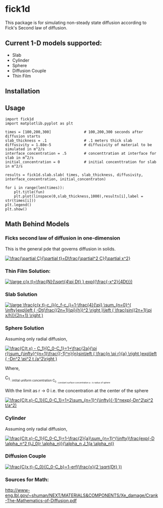 # fick1d


This package is for simulating non-steady state diffusion according to Fick's Second law of diffusion.


## Current 1-D models supported:

 - Slab
 - Cylinder
 - Sphere
 - Diffusion Couple
 - Thin Film

## Installation

## Usage

```
import fick1d
import matplotlib.pyplot as plt

times = [100,200,300]               # 100,200,300 seconds after diffusion starts
slab_thickness = .1                 # .1 meters thick slab
diffusivity = 1.88e-5               # diffusivity of material to be simulated in m^2/s
interface_concentration = .5        # concenttration at interface for slab in m^2/s
initial_concentration = 0           # initial concenttration for slab in m^2/s

results = fick1d.slab.slab( times, slab_thickness, diffusivity, interface_concentration, initial_concentraton)

for i in range(len(times)):
    plt.title(fun)
    plt.plot(linspace(0,slab_thickness,1000),results[i],label = str(times[i]))
plt.legend()
plt.show()
```

## Math Behind Models

### Ficks second law of diffusion in one-dimension

This is the general pde that governs diffusion in solids. 

<a href="https://www.codecogs.com/eqnedit.php?latex=\frac{\partial&space;C}{\partial&space;t}=D\frac{\partial^2&space;C}{\partial&space;x^2}" target="_blank"><img src="https://latex.codecogs.com/gif.latex?\frac{\partial&space;C}{\partial&space;t}=D\frac{\partial^2&space;C}{\partial&space;x^2}" title="\frac{\partial C}{\partial t}=D\frac{\partial^2 C}{\partial x^2}" /></a>

### Thin Film Solution:

<a href="https://www.codecogs.com/eqnedit.php?latex=\large&space;c(x,t)=\frac{N}{\sqrt{4\pi&space;Dt}&space;}&space;exp({\frac{-x^2}{4Dt}})" target="_blank"><img src="https://latex.codecogs.com/gif.latex?\large&space;c(x,t)=\frac{N}{\sqrt{4\pi&space;Dt}&space;}&space;exp({\frac{-x^2}{4Dt}})" title="\large c(x,t)=\frac{N}{\sqrt{4\pi Dt} } exp({\frac{-x^2}{4Dt}})" /></a>

### Slab Solution

<a href="https://www.codecogs.com/eqnedit.php?latex=\large&space;\frac{c(x,t)-c_i}{c_f-c_i}=1-\frac{4}{\pi}&space;\sum_{n=0}^{&space;\infty}exp\left&space;(&space;-Dt(\frac{(2n&plus;1)\pi}{h})^2&space;\right&space;)\left&space;(&space;\frac{sin((2n&plus;1)\pi&space;x/h)}{2n&plus;1}&space;\right&space;)" target="_blank"><img src="https://latex.codecogs.com/gif.latex?\large&space;\frac{c(x,t)-c_i}{c_f-c_i}=1-\frac{4}{\pi}&space;\sum_{n=0}^{&space;\infty}exp\left&space;(&space;-Dt(\frac{(2n&plus;1)\pi}{h})^2&space;\right&space;)\left&space;(&space;\frac{sin((2n&plus;1)\pi&space;x/h)}{2n&plus;1}&space;\right&space;)" title="\large \frac{c(x,t)-c_i}{c_f-c_i}=1-\frac{4}{\pi} \sum_{n=0}^{ \infty}exp\left ( -Dt(\frac{(2n+1)\pi}{h})^2 \right )\left ( \frac{sin((2n+1)\pi x/h)}{2n+1} \right )" /></a>

### Sphere Solution

Assuming only radial diffusion,

<a href="https://www.codecogs.com/eqnedit.php?latex=\frac{C(t,x)&space;-&space;C_1}{C_0-C_1}=1&plus;\frac{2a}{\pi&space;r}\sum_{\infty}^{n=1}\frac{(-1)^n}{n}sin\left&space;(&space;\frac{n&space;\pi&space;r}{a}&space;\right&space;)exp\left&space;(&space;-Dn^2&space;\pi^2&space;t&space;/a^2\right&space;)" target="_blank"><img src="https://latex.codecogs.com/gif.latex?\frac{C(t,x)&space;-&space;C_1}{C_0-C_1}=1&plus;\frac{2a}{\pi&space;r}\sum_{\infty}^{n=1}\frac{(-1)^n}{n}sin\left&space;(&space;\frac{n&space;\pi&space;r}{a}&space;\right&space;)exp\left&space;(&space;-Dn^2&space;\pi^2&space;t&space;/a^2\right&space;)" title="\frac{C(t,x) - C_1}{C_0-C_1}=1+\frac{2a}{\pi r}\sum_{\infty}^{n=1}\frac{(-1)^n}{n}sin\left ( \frac{n \pi r}{a} \right )exp\left ( -Dn^2 \pi^2 t /a^2\right )" /></a>

Where,

C<sub>1<sub> : intital uniform concentration
C<sub>0<sub> : constant surface concentration
a : is radius of sphere

With the limit as r -> 0 i.e. the concentration at the center of the sphere

<a href="https://www.codecogs.com/eqnedit.php?latex=\frac{C(t,x)-C_1}{C_0-C_1}=1&plus;2\sum_{n=1}^{\infty}(-1)^nexp(-Dn^2\pi^2&space;t/a^2)" target="_blank"><img src="https://latex.codecogs.com/gif.latex?\frac{C(t,x)-C_1}{C_0-C_1}=1&plus;2\sum_{n=1}^{\infty}(-1)^nexp(-Dn^2\pi^2&space;t/a^2)" title="\frac{C(t,x)-C_1}{C_0-C_1}=1+2\sum_{n=1}^{\infty}(-1)^nexp(-Dn^2\pi^2 t/a^2)" /></a>

### Cylinder

Assuming only radial diffusion,

<a href="https://www.codecogs.com/eqnedit.php?latex=\frac{C(t,x)-C_1}{C_0-C_1}=1-\frac{2}{a}\sum_{n=1}^{\infty}\frac{exp(-D&space;\alpha_n^2&space;t)J_0(r&space;\alpha_n)}{\alpha_n&space;J_1(a&space;\alpha_n)}" target="_blank"><img src="https://latex.codecogs.com/gif.latex?\frac{C(t,x)-C_1}{C_0-C_1}=1-\frac{2}{a}\sum_{n=1}^{\infty}\frac{exp(-D&space;\alpha_n^2&space;t)J_0(r&space;\alpha_n)}{\alpha_n&space;J_1(a&space;\alpha_n)}" title="\frac{C(t,x)-C_1}{C_0-C_1}=1-\frac{2}{a}\sum_{n=1}^{\infty}\frac{exp(-D \alpha_n^2 t)J_0(r \alpha_n)}{\alpha_n J_1(a \alpha_n)}" /></a>


### Diffusion Couple

<a href="https://www.codecogs.com/eqnedit.php?latex=\frac{C(t,x)-C_0}{C_0-C_b}=1-erf(\frac{x}{2&space;\sqrt{Dt}&space;})" target="_blank"><img src="https://latex.codecogs.com/gif.latex?\frac{C(t,x)-C_0}{C_0-C_b}=1-erf(\frac{x}{2&space;\sqrt{Dt}&space;})" title="\frac{C(x,t)-C_0}{C_0-C_b}=1-erf(\frac{x}{2 \sqrt{Dt} })" /></a>


### Sources for Math:

http://www-eng.lbl.gov/~shuman/NEXT/MATERIALS&COMPONENTS/Xe_damage/Crank-The-Mathematics-of-Diffusion.pdf
